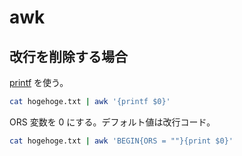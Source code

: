 # awk

## 改行を削除する場合

[printf](https://www.tohoho-web.com/ex/awk.html#printf) を使う。

```bash
cat hogehoge.txt | awk '{printf $0}'
```

ORS 変数を 0 にする。デフォルト値は改行コード。

```bash
cat hogehoge.txt | awk 'BEGIN{ORS = ""}{print $0}'
```

